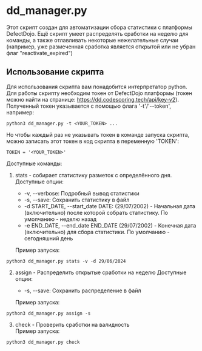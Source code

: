 # dd_manager.py
Этот скрипт создан для автоматизации сбора статистики с платформы DefectDojo. Ещё скрипт умеет распределять сработки на неделю для команды, а также отлавливать некоторые нежелательные случаи (например, уже размеченная сработка является открытой или не убран флаг "reactivate_expired")

## Использование скрипта
Для использования скрипта вам понадобится интерпретатор python.
Для работы скрипту необходим токен от DefectDojo платформы (токен можно найти на странице: https://dd.codescoring.tech/api/key-v2). Полученный токен указывается с помощью флага '-t'/'--token', например:
```
python3 dd_manager.py -t <YOUR_TOKEN> ...
```
Но чтобы каждый раз не указывать токен в команде запуска скрипта, можно записать этот токен в код скрипта в переменную 'TOKEN':
```
TOKEN = '<YOUR_TOKEN>'
```
Доступные команды:
1. stats - собирает статистику разметок с определённого дня.  
Доступные опции:
    * -v, --verbose: Подробный вывод статистики
    * -s, --save: Сохранить статистику в файл
    * -d START_DATE, --start_date DATE: (29/07/2002) - Начальная дата (включительно) после которой собрать статистику. По умолчанию - неделю назад
    * -e END_DATE, --end_date END_DATE (29/07/2002) - Конечная дата (включительно) для сбора статистики. По умолчанию - сегодняшний день
    
    Пример запуска:
```
python3 dd_manager.py stats -v -d 29/06/2024
```
2. assign - Распределить открытые сработки на неделю
Доступные опции:
    * -s, --save: Сохранить распределение в файл
    
    Пример запуска:
```
python3 dd_manager.py assign -s
```
3. check - Проверить сработки на валидность  
Пример запуска:
```
python3 dd_manager.py check
```
